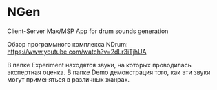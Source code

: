 # NGen
Client-Server Max/MSP App for drum sounds generation 

Обзор программного комплекса NDrum: https://www.youtube.com/watch?v=2dLr3iTjhUA

В папке Experiment находятся звуки, на которых проводилась экспертная оценка. В папке Demo демонстрация того, как эти звуки могут применяться в различных жанрах.
